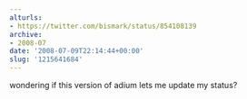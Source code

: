 ```yaml
---
alturls:
- https://twitter.com/bismark/status/854108139
archive:
- 2008-07
date: '2008-07-09T22:14:44+00:00'
slug: '1215641684'
---
```


wondering if this version of adium lets me update my status?

